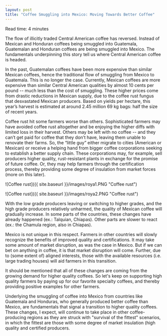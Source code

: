 ```yaml
---
layout: post
title: "Coffee Smuggling into Mexico: Moving Towards Better Coffee"
---
```


Read time: 4 minutes

The flow of illicitly traded Central American coffee has reversed. Instead of Mexican and Honduran coffees being smuggled into Guatemala, Guatemalan and Honduran coffees are being smuggled into Mexico. The fundamentals underpinning this story tell us where Central American coffee is headed.

In the past, Guatemalan coffees have been more expensive than similar Mexican coffees, hence the traditional flow of smuggling from Mexico to Guatemala. This is no longer the case. Currently, Mexican coffees are more expensive than similar Central American qualities by almost 10 cents per pound -- much less than the cost of smuggling. These higher prices come from drastic reductions in Mexican supply, due to the coffee rust fungus that desvastated Mexican producers. Based on yields per hectare, this year’s harvest is estimated at around 2.45 million 69 kg bags: half the size of recent years. 

Coffee rust hit some farmers worse than others. Sophisticated farmers may have avoided coffee rust altogether and be enjoying the higher diffs with limited loss in their harvest. Others may be left with no coffee -- and they can’t get paid for coffee that they don’t have, leaving them unable to renovate their farms. So, the “little guy” either migrate to cities (American or Mexican) or receive a helping hand from bigger coffee corporations seeking to establish a better supply chain. These corporations may, for example, sell producers higher quality, rust-resistant plants in exchange for the promise of future coffee. Or, they may help farmers through the certification process, thereby providing some degree of insulation from market forces (more on this later).

![Coffee rust]({{ site.baseurl }}/images/roya1.PNG "Coffee rust")

![Coffee rust]({{ site.baseurl }}/images/roya2.PNG "Coffee rust")

With the low grade producers leaving or switching to higher grades, and the high grade producers relatively unharmed, the quality of Mexican coffee will gradually increase. In some parts of the countries, these changes have already happened (ex.: Talquian, Chiapas). Other parts are slower to react (ex.: the Chamula region, also in Chiapas). 

Mexico is not unique in this respect. Farmers in other countries will slowly recognize the benefits of improved quality and certifications. It may take some amount of market disruption, as was the case in Mexico. But if we can bet on anything in coffee, it is that market disruption will come. Further, due to (some extent of) aligned interests, those with the available resources (i.e. large trading houses) will aid farmers in this transition. 

It should be mentioned that all of these changes are coming from the growing demand for higher quality coffees. So let's keep on supporting high quality farmers by paying up for our favorite specialty coffees, and thereby providing positive examples for other farmers.

Underlying the smuggling of coffee into Mexico from countries like Guatemala and Honduras, who generally produced better coffee than Mexico, are fundamentals that signal a transition to higher quality coffees. These changes, I expect, will continue to take place in other coffee-producing regions as they are struck with "survival of the fittest" scenarios, in which the fittest are those with some degree of market insulation (high quality and certified producers.